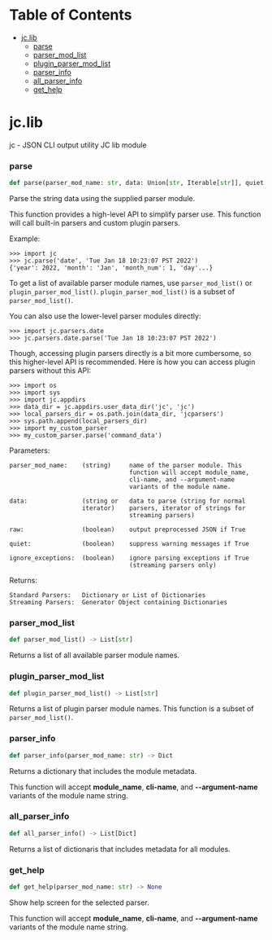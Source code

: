 # Table of Contents

* [jc.lib](#jc.lib)
  * [parse](#jc.lib.parse)
  * [parser\_mod\_list](#jc.lib.parser_mod_list)
  * [plugin\_parser\_mod\_list](#jc.lib.plugin_parser_mod_list)
  * [parser\_info](#jc.lib.parser_info)
  * [all\_parser\_info](#jc.lib.all_parser_info)
  * [get\_help](#jc.lib.get_help)

<a id="jc.lib"></a>

# jc.lib

jc - JSON CLI output utility
JC lib module

<a id="jc.lib.parse"></a>

### parse

```python
def parse(parser_mod_name: str, data: Union[str, Iterable[str]], quiet: Optional[bool] = False, raw: Optional[bool] = False, ignore_exceptions: Optional[bool] = None, **kwargs: Any) -> Union[Dict, List[Dict], Iterator[Dict]]
```

Parse the string data using the supplied parser module.

This function provides a high-level API to simplify parser use. This
function will call built-in parsers and custom plugin parsers.

Example:

    >>> import jc
    >>> jc.parse('date', 'Tue Jan 18 10:23:07 PST 2022')
    {'year': 2022, 'month': 'Jan', 'month_num': 1, 'day'...}

To get a list of available parser module names, use `parser_mod_list()`
or `plugin_parser_mod_list()`. `plugin_parser_mod_list()` is a subset
of `parser_mod_list()`.

You can also use the lower-level parser modules directly:

    >>> import jc.parsers.date
    >>> jc.parsers.date.parse('Tue Jan 18 10:23:07 PST 2022')

Though, accessing plugin parsers directly is a bit more cumbersome, so
this higher-level API is recommended. Here is how you can access plugin
parsers without this API:

    >>> import os
    >>> import sys
    >>> import jc.appdirs
    >>> data_dir = jc.appdirs.user_data_dir('jc', 'jc')
    >>> local_parsers_dir = os.path.join(data_dir, 'jcparsers')
    >>> sys.path.append(local_parsers_dir)
    >>> import my_custom_parser
    >>> my_custom_parser.parse('command_data')

Parameters:

    parser_mod_name:    (string)     name of the parser module. This
                                     function will accept module_name,
                                     cli-name, and --argument-name
                                     variants of the module name.

    data:               (string or   data to parse (string for normal
                        iterator)    parsers, iterator of strings for
                                     streaming parsers)

    raw:                (boolean)    output preprocessed JSON if True

    quiet:              (boolean)    suppress warning messages if True

    ignore_exceptions:  (boolean)    ignore parsing exceptions if True
                                     (streaming parsers only)

Returns:

    Standard Parsers:   Dictionary or List of Dictionaries
    Streaming Parsers:  Generator Object containing Dictionaries

<a id="jc.lib.parser_mod_list"></a>

### parser\_mod\_list

```python
def parser_mod_list() -> List[str]
```

Returns a list of all available parser module names.

<a id="jc.lib.plugin_parser_mod_list"></a>

### plugin\_parser\_mod\_list

```python
def plugin_parser_mod_list() -> List[str]
```

Returns a list of plugin parser module names. This function is a
subset of `parser_mod_list()`.

<a id="jc.lib.parser_info"></a>

### parser\_info

```python
def parser_info(parser_mod_name: str) -> Dict
```

Returns a dictionary that includes the module metadata.

This function will accept **module_name**, **cli-name**, and
**--argument-name** variants of the module name string.

<a id="jc.lib.all_parser_info"></a>

### all\_parser\_info

```python
def all_parser_info() -> List[Dict]
```

Returns a list of dictionaris that includes metadata for all modules.

<a id="jc.lib.get_help"></a>

### get\_help

```python
def get_help(parser_mod_name: str) -> None
```

Show help screen for the selected parser.

This function will accept **module_name**, **cli-name**, and
**--argument-name** variants of the module name string.

